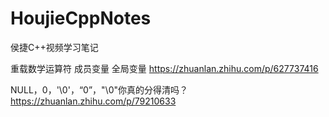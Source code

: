 # HoujieCppNotes
侯捷C++视频学习笔记

重载数学运算符 成员变量 全局变量
https://zhuanlan.zhihu.com/p/627737416

NULL，0，'\0'，“0”，"\0"你真的分得清吗？
https://zhuanlan.zhihu.com/p/79210633